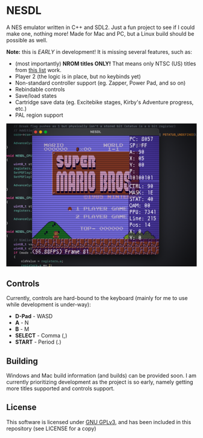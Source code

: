 # NESDL

A NES emulator written in C++ and SDL2. Just a fun project to see if I could make one, nothing more! Made for Mac and PC, but a Linux build should be possible as well.

**Note:** this is *EARLY* in development! It is missing several features, such as:

  * (most importantly) **NROM titles ONLY!** That means only NTSC (US) titles from [this list](https://nescartdb.com/search/advanced?ines=0) work.
  * Player 2 (the logic is in place, but no keybinds yet)
  * Non-standard controller support (eg. Zapper, Power Pad, and so on)
  * Rebindable controls
  * Save/load states
  * Cartridge save data (eg. Excitebike stages, Kirby's Adventure progress, etc.)
  * PAL region support

![](img/title.png)

## Controls

Currently, controls are hard-bound to the keyboard (mainly for me to use while development is under-way):

  * **D-Pad** - WASD
  * **A** - N
  * **B** - M
  * **SELECT** - Comma (,)
  * **START** - Period (.)

## Building

Windows and Mac build information (and builds) can be provided soon. I am currently prioritizing development as the project is so early, namely getting more titles supported and controls support.

## License

This software is licensed under [GNU GPLv3](https://choosealicense.com/licenses/gpl-3.0/), and has been included in this repository (see LICENSE for a copy)
